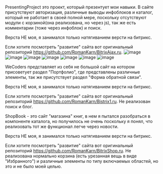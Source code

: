 PresentingProject это проект, который презентует мои навыки. В сайте присутствуют авторизация, различные выводы инфоблоков и каталог, который не работает в своей полной мере, поскольку отсутствуют модули с корзиной(она реализована, но через js), так же есть комментарии (тоже через инфоблок) и поиск.

Верста НЕ моя, я занимался только натягиванием версти на битрикс. 

Если хотите посмотреть "развитие" сайта вот оригинальный репозиторий https://github.com/RomanKarn/BitrixAjax.ru. 
![image](https://github.com/RomanKarn/1CBitrix/assets/107531605/b6acf8e5-9fee-44ae-89a4-521294cfbe9c)
![image](https://github.com/RomanKarn/1CBitrix/assets/107531605/a1a11b78-7081-453d-be88-26a6089b0f47)
![image](https://github.com/RomanKarn/1CBitrix/assets/107531605/2372a5ba-e1e6-4543-a35e-9d4531dc542c)
![image](https://github.com/RomanKarn/1CBitrix/assets/107531605/43e7728c-c471-4c62-b198-d93a77de53a2)
![image](https://github.com/RomanKarn/1CBitrix/assets/107531605/f2b4080b-c8d5-49fc-acf2-5823bdebb618)
![image](https://github.com/RomanKarn/1CBitrix/assets/107531605/0645f591-7356-44b9-96b3-618771ab6406)
![image](https://github.com/RomanKarn/1CBitrix/assets/107531605/3a17c490-2cb9-41f9-b356-58a3baf2dd6b)



WeCoders представляет из себя не большой сайт на котором присоветует раздел "Портфолио", где представлены различные элементы, так же присутствует раздел "Форма обратной связи".

Верста НЕ моя, я занимался только натягиванием версти на битрикс. 

Если хотите посмотреть "развитие" сайта вот оригинальный репозиторий https://github.com/RomanKarn/Bistrix1.ru. 
Не реализован поиск и блог. 



ShopBook - это сайт "магазина" книг, в нем я пытался разобраться в компоненте каталога, но получилось не очень поскольку я понял, что реализовать тот же функционал легче через новости. 

Верста НЕ моя, я занимался только натягиванием версти на битрикс. 

Если хотите посмотреть "развитие" сайта вот оригинальный репозиторий https://github.com/RomanKarn/BitrixShop.ru. 
Не реализована нормально корзина (есть урезанная вещь в виде "Избранного") и различные элементы по типу включаемых областей, но это и не было моей целью.
